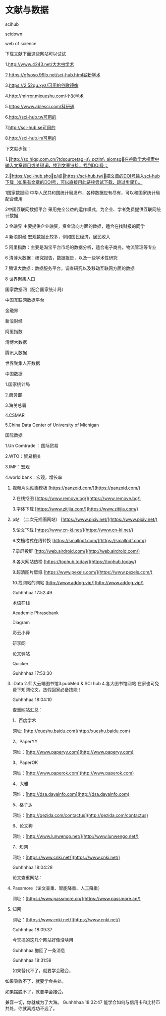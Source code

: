 # 文献与数据

scihub 

scidown

web of science 

下载文献下面这些网站可以试试 

1.http://www.4243.net/大木虫学术 

2.https://gfsoso.99lb.net/sci-hub.html谷粉学术 

3.https://2.52qu.xyz/可用的谷歌镜像 

4.http://mirror.mixueshu.com/小米学术 

5.https://www.ablesci.com/科研通 

6.http://sci-hub.tw可用的 

7.http://sci-hub.se可用的 

8.http://sci-hub.im可用的 ​ 

下文献步骤： 

1.http://so.hiqq.com.cn/?tdsourcetag=s\_pctim\_aiomsg在谷歌学术搜索中输入文章题目或关键词，找到文章链接，找到DOI号； 

2.https://sci-hub.shop/或https://sci-hub.tw/把文章的DOI号输入sci-hub下载（如果有文章的DOI号，可以直接用此链接尝试下载，跳过步骤1）。​ 



1国家数据网 中华人民共和国统计局发布，各种数据应有尽有，可以和国家统计局配合使用 

2中国互联网数据平台 采用完全公益的运作模式，为企业、学者免费提供互联网统计数据 

3 金融界 主要提供企业融资，资金流向方面的数据，适合在找财报的同学 

4 新浪财经 宏观数据比较多，例如国民经济，居民收入 

5 阿里指数：主要是淘宝平台市场的数据分析，适合电子商务，物流管理等专业 

6 清博大数据：研究报告，数据报告，以及一些学术性研究 

7 腾讯大数据：数据服务平台，调查研究以及移动互联网方面的数据 

8 世界聚集人口

国家数据网（配合国家统计局） 

中国互联网数据平台 

金融界 

新浪财经 

阿里指数 

清博大数据 

腾讯大数据 

世界聚集人开数据​ 

中国数据 

1.国家统计局 

2.商务部 

3.海关总署 

4.CSMAR 

5.China Data Center of University of Michigan

国际数据 

1.Un Comtrade ：国际贸易 

2.WTO：贸易相关 

3.IMF：宏观 

4.world bank：宏观，增长率 ​

1. 视频片头动画模板 [https://panzoid.com/](https://panzoid.com/)

   2.在线抠图 [https://www.remove.bg/](https://www.remove.bg/)

   3.字体下载 [https://www.zitijia.com/](https://www.zitijia.com/)

2. p站 （二次元插画网站） [https://www.pixiv.net/](https://www.pixiv.net/)

   5.论文下载 [https://www.cn-ki.net/](https://www.cn-ki.net/)

   6.文档格式在线转换 [https://smallpdf.com/](https://smallpdf.com/)

   7.录屏投屏  [http://web.airdroid.com/](http://web.airdroid.com/)

   8.各大网站热榜 [https://tophub.today/](https://tophub.today/)

   9.超清图片壁纸 [https://www.pexels.com/](https://www.pexels.com/)

   10.找网站的网站  [http://www.addog.vip/​](http://www.addog.vip/​)

   Guhhhhaa  17:52:49

   术语在线

   Academic Phrasebank

   Diagram

   彩云小译

   研享网

   论文驿站

   Quicker​

   Guhhhhaa  17:53:30

3. iData 2.师大云端图书馆3.pubMed & SCI hub 4.各大图书馆网站 在家也可免费下知网论文，放假回家必备技能！​

   Guhhhhaa  18:04:10

   查重网站汇总：

   1、百度学术

   网址: [http://xueshu.baidu.com](http://xueshu.baidu.com)

   2、PaperYY

   网址：[http://www.paperyy.com](http://www.paperyy.com)

   3、PaperOK

   网址：[http://www.paperok.com](http://www.paperok.com)

   4、大雅

   网址：[http://dsa.dayainfo.com](http://dsa.dayainfo.com)

   5、格子达

   网址：[http://gezida.com/contactus](http://gezida.com/contactus)

   6、论文狗

   网址：[http://www.lunwengo.net/](http://www.lunwengo.net/)

   7、知网

   网址：[https://www.cnki.net/](https://www.cnki.net/)

   Guhhhhaa  18:04:28

   论文查重网站：

4. Passmore（论文查重、智能降重、人工降重）

   网址：[https://www.passmore.cn/](https://www.passmore.cn/)

5. 知网

   网址：[https://www.cnki.net/](https://www.cnki.net/)

   Guhhhhaa  18:09:37

   今天搞的这几个网站好像没啥用

   Guhhhhaa 撤回了一条消息

   Guhhhhaa  18:31:59

   如果替代不了，就要学会融合，

如果吸收不了，就要学会共处。

如果摆脱不了，就要学会接受。

兼容一切，你就成为了大海。 Guhhhhaa 18:32:47 能学会如何与信用卡和比特币共处，你就离成功不远了。

